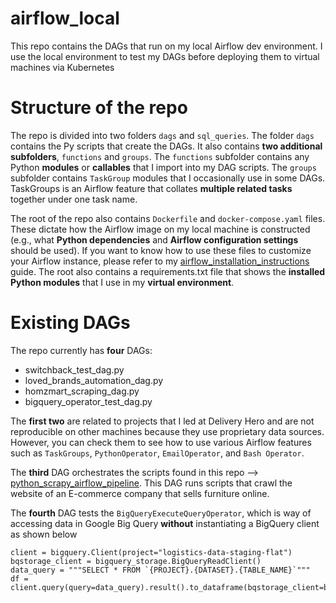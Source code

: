 # airflow_local
This repo contains the DAGs that run on my local Airflow dev environment. I use the local environment to test my DAGs before deploying them to virtual machines via Kubernetes

# Structure of the repo
The repo is divided into two folders ```dags``` and ```sql_queries```. The folder ```dags``` contains the Py scripts that create the DAGs. It also contains **two additional subfolders**, ```functions``` and ```groups```. The ```functions``` subfolder contains any Python **modules** or **callables** that I import into my DAG scripts. The ```groups``` subfolder contains ```TaskGroup``` modules that I occasionally use in some DAGs. TaskGroups is an Airflow feature that collates **multiple related tasks** together under one task name.

The root of the repo also contains ```Dockerfile``` and ```docker-compose.yaml``` files. These dictate how the Airflow image on my local machine is constructed (e.g., what **Python dependencies** and **Airflow configuration settings** should be used). If you want to know how to use these files to customize your Airflow instance, please refer to my [airflow_installation_instructions](https://github.com/omar-elmaria/airflow_installation_instructions) guide. The root also contains a requirements.txt file that shows the **installed Python modules** that I use in my **virtual environment**.

# Existing DAGs
The repo currently has **four** DAGs:
- switchback_test_dag.py
- loved_brands_automation_dag.py
- homzmart_scraping_dag.py
- bigquery_operator_test_dag.py

The **first two** are related to projects that I led at Delivery Hero and are not reproducible on other machines because they use proprietary data sources. However, you can check them to see how to use various Airflow features such as ```TaskGroups```, ```PythonOperator```, ```EmailOperator```, and ```Bash Operator```.

The **third** DAG orchestrates the scripts found in this repo --> [python_scrapy_airflow_pipeline](https://github.com/omar-elmaria/python_scrapy_airflow_pipeline). This DAG runs scripts that crawl the website of an E-commerce company that sells furniture online.

The **fourth** DAG tests the ```BigQueryExecuteQueryOperator```, which is way of accessing data in Google Big Query **without** instantiating a BigQuery client as shown below
```
client = bigquery.Client(project="logistics-data-staging-flat")
bqstorage_client = bigquery_storage.BigQueryReadClient()
data_query = """SELECT * FROM `{PROJECT}.{DATASET}.{TABLE_NAME}`"""
df = client.query(query=data_query).result().to_dataframe(bqstorage_client=bqstorage_client)
```
